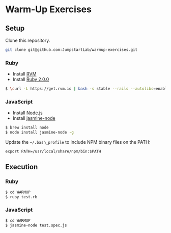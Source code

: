 # Warm-Up Exercises

## Setup

Clone this repository.

```sh
git clone git@github.com:JumpstartLab/warmup-exercises.git
```

### Ruby

* Install [RVM](https://rvm.io/)
* Install [Ruby 2.0.0](http://www.ruby-lang.org/en/)

```bash
$ \curl -L https://get.rvm.io | bash -s stable --rails --autolibs=enabled
```

### JavaScript

* Install [Node.js](http://nodejs.org/)
* Install [jasmine-node](https://github.com/mhevery/jasmine-node)

```bash
$ brew install node
$ node install jasmine-node -g
```

Update the `~/.bash_profile` to include NPM binary files on the PATH:

```
export PATH=/usr/local/share/npm/bin:$PATH
```

## Execution

### Ruby

```bash
$ cd WARMUP
$ ruby test.rb
```

### JavaScript

```bash
$ cd WARMUP
$ jasmine-node test.spec.js
```